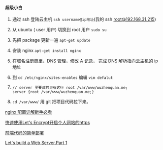 #### 超级小白

1. 通过 ssh 登陆云主机 `ssh username@ip地址`(我的 ssh root@192.168.31.215)

2. 从 ubuntu ( user 用户) 切换到 root 用户 `sudo su`

3. 先把 package 更新一遍 `apt-get update`

4. 安装 nginx `apt-get install nginx`

5. 在域名注册商里，DNS 管理，修改 A 记录， 完成 DNS 解析指向云主机的 ip 地址

6. 到 `cd /etc/nginx/sites-enables` 编辑 `vim defalut`

7. ```
   // server 里要改的只有这行 root /var/www/wuzhenquan.me;
   server {root /var/www/wuzhenquan.me;}
   ```

8. `cd /var/www/`  用 git 把项目代码拉下来。 








[nginx 配置详解新手必看](https://blog.csdn.net/david_xtd/article/details/16967837)

[快速使用Let's Encrypt开启个人网站的https](https://juejin.im/post/5a6033b7f265da3e2b167684)

[前端代码的简单部署](https://segmentfault.com/a/1190000012283067)

[Let's build a Web Server.Part 1](https://ruslanspivak.com/lsbaws-part1/)


